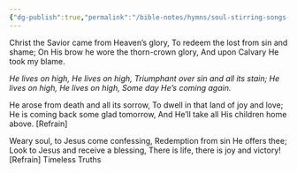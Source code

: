 ```yaml
---
{"dg-publish":true,"permalink":"/bible-notes/hymns/soul-stirring-songs-and-hymns/he-lives-on-high/","title":"He Lives on High","created":"","updated":""}
---
```



Christ the Savior came from Heaven’s glory,
To redeem the lost from sin and shame;
On His brow he wore the thorn-crown glory,
And upon Calvary He took my blame.

*He lives on high, He lives on high,
Triumphant over sin and all its stain;
He lives on high, He lives on high,
Some day He’s coming again.*

He arose from death and all its sorrow,
To dwell in that land of joy and love;
He is coming back some glad tomorrow,
And He’ll take all His children home above. [Refrain]

Weary soul, to Jesus come confessing,
Redemption from sin He offers thee;
Look to Jesus and receive a blessing,
There is life, there is joy and victory! [Refrain]
Timeless Truths